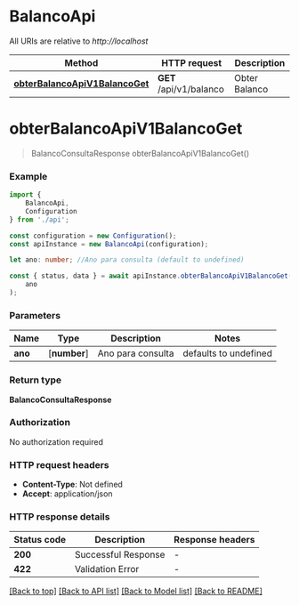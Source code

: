# BalancoApi

All URIs are relative to *http://localhost*

|Method | HTTP request | Description|
|------------- | ------------- | -------------|
|[**obterBalancoApiV1BalancoGet**](#obterbalancoapiv1balancoget) | **GET** /api/v1/balanco | Obter Balanco|

# **obterBalancoApiV1BalancoGet**
> BalancoConsultaResponse obterBalancoApiV1BalancoGet()


### Example

```typescript
import {
    BalancoApi,
    Configuration
} from './api';

const configuration = new Configuration();
const apiInstance = new BalancoApi(configuration);

let ano: number; //Ano para consulta (default to undefined)

const { status, data } = await apiInstance.obterBalancoApiV1BalancoGet(
    ano
);
```

### Parameters

|Name | Type | Description  | Notes|
|------------- | ------------- | ------------- | -------------|
| **ano** | [**number**] | Ano para consulta | defaults to undefined|


### Return type

**BalancoConsultaResponse**

### Authorization

No authorization required

### HTTP request headers

 - **Content-Type**: Not defined
 - **Accept**: application/json


### HTTP response details
| Status code | Description | Response headers |
|-------------|-------------|------------------|
|**200** | Successful Response |  -  |
|**422** | Validation Error |  -  |

[[Back to top]](#) [[Back to API list]](../README.md#documentation-for-api-endpoints) [[Back to Model list]](../README.md#documentation-for-models) [[Back to README]](../README.md)


